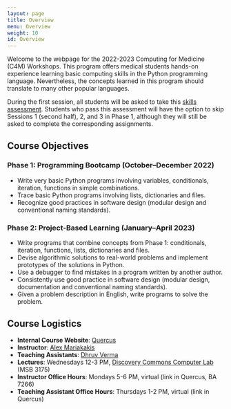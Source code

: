 ```yaml
---
layout: page
title: Overview
menu: Overview
weight: 10
id: Overview
---
```


Welcome to the webpage for the 2022-2023 Computing for Medicine (C4M) Workshops.
This program offers medical students hands-on experience learning basic computing skills in the Python programming language. Nevertheless, the concepts learned in this program should translate to many other popular languages.

During the first session, all students will be asked to take this [skills assessment](https://colab.research.google.com/github/C4M-UofT/C4M-UofT.github.io/blob/master/notebooks/C4M_Pre_course_Skills_Assessment.ipynb). 
Students who pass this assessment will have the option to skip Sessions 1 (second half), 2, and 3 in Phase 1, although they will still be asked to complete the corresponding assignments.

## Course Objectives

### Phase 1: Programming Bootcamp (October–December 2022)
- Write very basic Python programs involving variables, conditionals, iteration, functions in simple combinations.
- Trace basic Python programs involving lists, dictionaries and files.
- Recognize good practices in software design (modular design and conventional naming standards).

### Phase 2: Project-Based Learning (January–April 2023)
- Write programs that combine concepts from Phase 1: conditionals, iteration, functions, lists, dictionaries and files.
- Devise algorithmic solutions to real-world problems and implement prototypes of the solutions in Python.
- Use a debugger to find mistakes in a program written by another author.
- Consistently use good practice in software design (modular design, documentation and conventional naming standards).
- Given a problem description in English, write programs to solve the problem.

## Course Logistics
- **Internal Course Website**: [Quercus](https://q.utoronto.ca/courses/300115)
- **Instructor**: [Alex Mariakakis](https://mariakakis.github.io/)
- **Teaching Assistants**: [Dhruv Verma](https://dhruv-verma.com/)
- **Lectures**: Wednesdays 12-3 PM, [Discovery Commons Computer Lab](https://dc.med.utoronto.ca/service-provider/discovery-commons) (MSB 3175)
- **Instructor Office Hours**: Mondays 5-6 PM, virtual (link in Quercus, BA 7266) 
- **Teaching Assistant Office Hours**: Thursdays 1-2 PM, virtual (link in Quercus)